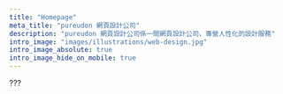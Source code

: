 ```yaml
---
title: "Homepage"
meta_title: "pureudon 網頁設計公司"
description: "pureudon 網頁設計公司係一間網頁設計公司，專營人性化的設計服務"
intro_image: "images/illustrations/web-design.jpg"
intro_image_absolute: true
intro_image_hide_on_mobile: true
---
```


???
